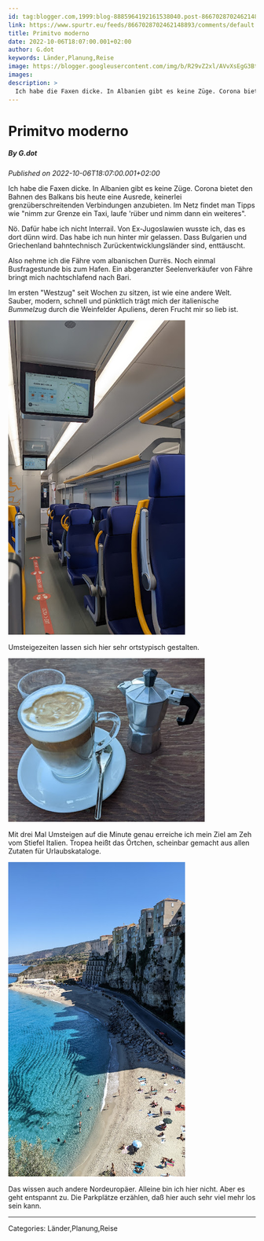 ```yaml
---
id: tag:blogger.com,1999:blog-8885964192161538040.post-8667028702462148893
link: https://www.spurtr.eu/feeds/8667028702462148893/comments/default
title: Primitvo moderno
date: 2022-10-06T18:07:00.001+02:00
author: G.dot
keywords: Länder,Planung,Reise
image: https://blogger.googleusercontent.com/img/b/R29vZ2xl/AVvXsEgG3BtPcUjYj7_AfuBBNt0KBPz53EA7tSU3u2yNDEfKl86I8z05AypzlVtJr7MJzTIuq2aAH4uizhxPSHWGcexoZUzjUajtCDvj-9a49GtmMS24Fk0lpVPcItiufaMAwD3CJYYkI0XUAuA/s72-w360-h640-c/1664897924474630-0.png
images: 
description: >
  Ich habe die Faxen dicke. In Albanien gibt es keine Züge. Corona bietet den Bahnen des Balkans bis heute eine Ausrede, keinerlei grenzüberschreitenden Verbindungen anzubieten. Im Netz findet man Tipps wie "nimm zur Grenze ein Taxi, laufe 'rüber und nimm dann ein weiteres".Nö. Dafür habe ich nicht Interrail. Von Ex-Jugoslawien
---
```

# Primitvo moderno
##### By G.dot
_Published on 2022-10-06T18:07:00.001+02:00_

Ich habe die Faxen dicke. In Albanien gibt es keine Züge. Corona bietet den Bahnen des Balkans bis heute eine Ausrede, keinerlei grenzüberschreitenden Verbindungen anzubieten. Im Netz findet man Tipps wie "nimm zur Grenze ein Taxi, laufe 'rüber und nimm dann ein weiteres".

Nö. Dafür habe ich nicht Interrail. Von Ex-Jugoslawien wusste ich, das es dort dünn wird. Das habe ich nun hinter mir gelassen. Dass Bulgarien und Griechenland bahntechnisch Zurückentwicklungsländer sind, enttäuscht.

Also nehme ich die Fähre vom albanischen Durrës. Noch einmal Busfragestunde bis zum Hafen. Ein abgeranzter Seelenverkäufer von Fähre bringt mich nachtschlafend nach Bari. 

Im ersten "Westzug" seit Wochen zu sitzen, ist wie eine andere Welt. Sauber, modern, schnell und pünktlich trägt mich der italienische _Bummelzug_ durch die Weinfelder Apuliens, deren Frucht mir so lieb ist.

[![](pics/1664897924474630-0.png)](pics/1664897924474630-0.png)

Umsteigezeiten lassen sich hier sehr ortstypisch gestalten.

[![](pics/1664977598121944-0.png)](pics/1664977598121944-0.png)

Mit drei Mal Umsteigen auf die Minute genau erreiche ich mein Ziel am Zeh vom Stiefel Italien. Tropea heißt das Örtchen, scheinbar gemacht aus allen Zutaten für Urlaubskataloge.

[![](pics/1664980066446673-0.png)](pics/1664980066446673-0.png)

Das wissen auch andere Nordeuropäer. Alleine bin ich hier nicht. Aber es geht entspannt zu. Die Parkplätze erzählen, daß hier auch sehr viel mehr los sein kann.

---
Categories: Länder,Planung,Reise